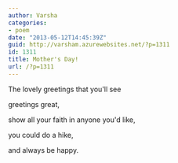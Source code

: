 ```yaml
---
author: Varsha
categories:
- poem
date: "2013-05-12T14:45:39Z"
guid: http://varsham.azurewebsites.net/?p=1311
id: 1311
title: Mother's Day!
url: /?p=1311
---
```


The lovely greetings that you'll see

greetings great,

show all your faith in anyone you'd like,

you  could do a hike,

and always be happy.